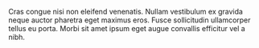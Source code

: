 Cras congue nisi non eleifend venenatis. Nullam vestibulum ex gravida neque auctor pharetra eget maximus eros. Fusce sollicitudin ullamcorper tellus eu porta. Morbi sit amet ipsum eget augue convallis efficitur vel a nibh.
